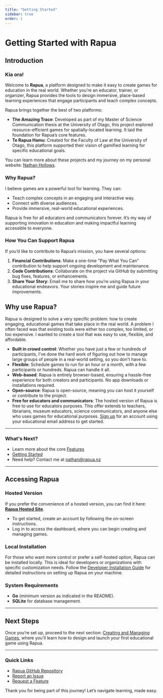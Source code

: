```yaml
---
title: "Getting Started"
sidebar: true
order: 1
---
```


# Getting Started with Rapua

## **Introduction**

### Kia ora!

Welcome to **Rapua**, a platform designed to make it easy to create games for education in the real world. Whether you’re an educator, trainer, or organizer, Rapua provides the tools to design immersive, place-based learning experiences that engage participants and teach complex concepts.

Rapua brings together the best of two platforms:
- **The Amazing Trace**: Developed as part of my Master of Science Communication thesis at the University of Otago, this project explored resource-efficient games for spatially-located learning. It laid the foundation for Rapua’s core features.
- **Te Rapua Hamu**: Created for the Faculty of Law at the University of Otago, this platform supported their vision of gamified learning for specific educational goals.

You can learn more about these projects and my journey on my personal website: [Nathan Hollows](https://nathanhollows.com).

### **Why Rapua?**

I believe games are a powerful tool for learning. They can:
- Teach complex concepts in an engaging and interactive way.
- Connect with diverse audiences.
- Provide immersive, real-world educational experiences.

Rapua is free for all educators and communicators forever. It’s my way of supporting innovation in education and making impactful learning accessible to everyone.

### **How You Can Support Rapua**
If you’d like to contribute to Rapua’s mission, you have several options:
1. **Financial Contributions**: Make a one-time "Pay What You Can" contribution to help support ongoing development and maintenance.
2. **Code Contributions**: Collaborate on the project via GitHub by submitting bug fixes, features, or enhancements.
3. **Share Your Story**: Email me to share how you’re using Rapua in your educational endeavors. Your stories inspire me and guide future improvements.

## Why use Rapua?

Rapua is designed to solve a very specific problem: how to create engaging, educational games that take place in the real world. A problem I often faced was that existing tools were either too complex, too limited, or too expensive. I wanted to create a tool that was easy to use, flexible, and affordable. 

- **Built in crowd control**: Whether you have just a few or hundreds of participants, I've done the hard work of figuring out how to manage large groups of people in a real-world setting, so you don't have to.
- **Flexible**: Schedule games to run for an hour or a month, with a few participants or hundreds. Rapua can handle it all.
- **Web-based**: Rapua is entirely browser-based, ensuring a hassle-free experience for both creators and participants. No app downloads or installations required.
- **Open-source**: Rapua is open-source, meaning you can host it yourself or contribute to the project.
- **Free for educators and communicators**: The hosted version of Rapua is free to use for educators purposes. This offer extends to teachers, librarians, museum educators, science communicators, and anyone else who uses games for educational purposes. [Sign up](https://rapua.nz/register) for an account using your educational email address to get started. 

---

### What's Next?
- Learn more about the core [Features](/docs/features)
- [Getting Started](/docs/getting-started)
- Need help? Contact me at [nathan@rapua.nz](mailto:nathan@rapua.nz)

---

## **Accessing Rapua**

### **Hosted Version**

If you prefer the convenience of a hosted version, you can find it here: **[Rapua Hosted Site](https://rapua.nz)**. 
- To get started, create an account by following the on-screen instructions.
- Log in to access the dashboard, where you can begin creating and managing games.

### **Local Installation**

For those who want more control or prefer a self-hosted option, Rapua can be installed locally. This is ideal for developers or organizations with specific customization needs. Follow the [Developer Installation Guide](#developer-installation-guide) for detailed instructions on setting up Rapua on your machine.

### **System Requirements**
- **Go** (minimum version as indicated in the README).
- **SQLite** for database management.

---

## **Next Steps**
Once you’re set up, proceed to the next section: [Creating and Managing Games](#creating-and-managing-games), where you’ll learn how to design and launch your first educational game using Rapua.

---

### **Quick Links**
- [Rapua GitHub Repository](https://github.com/nathanhollows/Rapua)
- [Report an Issue](https://github.com/nathanhollows/Rapua/issues)
- [Request a Feature](https://github.com/nathanhollows/Rapua/issues/new?labels=enhancement)

Thank you for being part of this journey! Let’s navigate learning, made easy.
